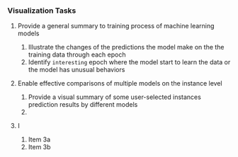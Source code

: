 ### Visualization Tasks
1. Provide a general summary to training process of machine learning models
   1. Illustrate the changes of the predictions the model make on the the training data through each epoch
   2. Identify `interesting` epoch where the model start to learn the data or the model has unusual behaviors
2. Enable effective comparisons of multiple models on the instance level
   1. Provide a visual summary of some user-selected instances prediction results by different models
   2. 
   
3. I
   1. Item 3a
   2. Item 3b
